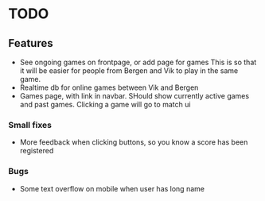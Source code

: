 # TODO

## Features
- See ongoing games on frontpage, or add page for games
    This is so that it will be easier for people from Bergen and Vik to play in the same game.
- Realtime db for online games between Vik and Bergen
- Games page, with link in navbar. SHould show currently active games and past games. Clicking a game will go to match ui

### Small fixes
- More feedback when clicking buttons, so you know a score has been registered

### Bugs
- Some text overflow on mobile when user has long name
